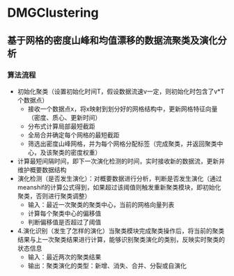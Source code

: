 # DMGClustering

## 基于网格的密度山峰和均值漂移的数据流聚类及演化分析

### 算法流程
- 初始化聚类（设置初始化时间T，假设数据流速v一定，则初始化时包含了v*T个数据点）
    - 接收一个数据点x，将x映射到划分好的网格结构中，更新网格特征向量（密度、质心、更新时间）
    - 分布式计算局部最短截距
    - 全局合并确定每个网格的最短截距
    - 筛选出密度山峰网格，并为每个网格分配标签（完成聚类，并返回聚类中心，及该聚类的密度权重）
- 计算最短间隔时间，即下一次演化检测的时间，实时接收新的数据流，更新并维护概要数据结构
- 演化检测（是否发生演化）：对概要数据进行分析，判断是否发生演化（通过meanshif的计算公式得到，如果超过该阈值则触发重新聚类模块，即初始化聚类，否则进行聚类调整）
    - 输入：最近一次聚类的聚类中心，当前的网格向量列表
    - 计算每个聚类中心的偏移值
    - 判断偏移值是否超过了阈值
- 4.演化识别（发生了怎样的演化）当聚类模块完成聚类操作后，将当前的聚类结果与上一次聚类结果进行计算，能够识别聚类演化的类别，反映实时聚类的状态信息
    - 输入：最近两次的聚类结果
    - 输出：聚类演化的类型：新增、消失、合并、分裂或自演化

### 